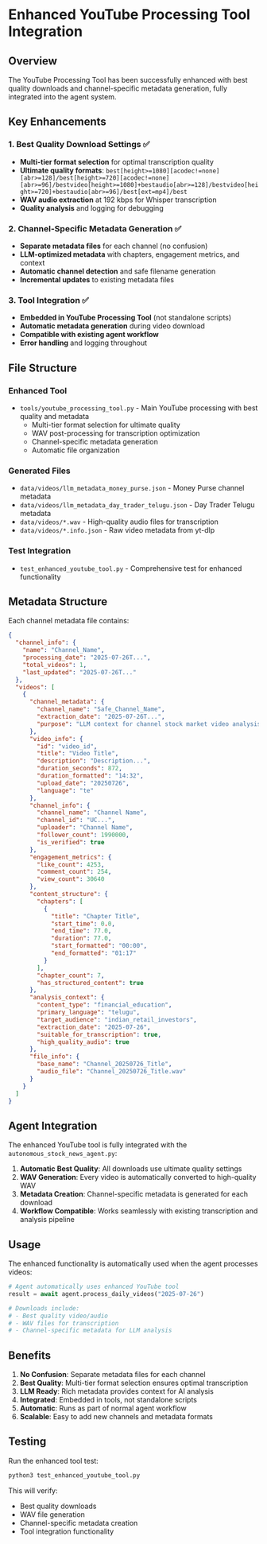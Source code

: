 # Enhanced YouTube Processing Tool Integration

## Overview
The YouTube Processing Tool has been successfully enhanced with best quality downloads and channel-specific metadata generation, fully integrated into the agent system.

## Key Enhancements

### 1. Best Quality Download Settings ✅
- **Multi-tier format selection** for optimal transcription quality
- **Ultimate quality formats**: `best[height>=1080][acodec!=none][abr>=128]/best[height>=720][acodec!=none][abr>=96]/bestvideo[height>=1080]+bestaudio[abr>=128]/bestvideo[height>=720]+bestaudio[abr>=96]/best[ext=mp4]/best`
- **WAV audio extraction** at 192 kbps for Whisper transcription
- **Quality analysis** and logging for debugging

### 2. Channel-Specific Metadata Generation ✅
- **Separate metadata files** for each channel (no confusion)
- **LLM-optimized metadata** with chapters, engagement metrics, and context
- **Automatic channel detection** and safe filename generation
- **Incremental updates** to existing metadata files

### 3. Tool Integration ✅
- **Embedded in YouTube Processing Tool** (not standalone scripts)
- **Automatic metadata generation** during video download
- **Compatible with existing agent workflow**
- **Error handling** and logging throughout

## File Structure

### Enhanced Tool
- `tools/youtube_processing_tool.py` - Main YouTube processing with best quality and metadata
  - Multi-tier format selection for ultimate quality
  - WAV post-processing for transcription optimization
  - Channel-specific metadata generation
  - Automatic file organization

### Generated Files
- `data/videos/llm_metadata_money_purse.json` - Money Purse channel metadata
- `data/videos/llm_metadata_day_trader_telugu.json` - Day Trader Telugu metadata
- `data/videos/*.wav` - High-quality audio files for transcription
- `data/videos/*.info.json` - Raw video metadata from yt-dlp

### Test Integration
- `test_enhanced_youtube_tool.py` - Comprehensive test for enhanced functionality

## Metadata Structure

Each channel metadata file contains:

```json
{
  "channel_info": {
    "name": "Channel_Name",
    "processing_date": "2025-07-26T...",
    "total_videos": 1,
    "last_updated": "2025-07-26T..."
  },
  "videos": [
    {
      "channel_metadata": {
        "channel_name": "Safe_Channel_Name",
        "extraction_date": "2025-07-26T...",
        "purpose": "LLM context for channel stock market video analysis"
      },
      "video_info": {
        "id": "video_id",
        "title": "Video Title",
        "description": "Description...",
        "duration_seconds": 872,
        "duration_formatted": "14:32",
        "upload_date": "20250726",
        "language": "te"
      },
      "channel_info": {
        "channel_name": "Channel Name",
        "channel_id": "UC...",
        "uploader": "Channel Name",
        "follower_count": 1990000,
        "is_verified": true
      },
      "engagement_metrics": {
        "like_count": 4253,
        "comment_count": 254,
        "view_count": 30640
      },
      "content_structure": {
        "chapters": [
          {
            "title": "Chapter Title",
            "start_time": 0.0,
            "end_time": 77.0,
            "duration": 77.0,
            "start_formatted": "00:00",
            "end_formatted": "01:17"
          }
        ],
        "chapter_count": 7,
        "has_structured_content": true
      },
      "analysis_context": {
        "content_type": "financial_education",
        "primary_language": "telugu",
        "target_audience": "indian_retail_investors",
        "extraction_date": "2025-07-26",
        "suitable_for_transcription": true,
        "high_quality_audio": true
      },
      "file_info": {
        "base_name": "Channel_20250726_Title",
        "audio_file": "Channel_20250726_Title.wav"
      }
    }
  ]
}
```

## Agent Integration

The enhanced YouTube tool is fully integrated with the `autonomous_stock_news_agent.py`:

1. **Automatic Best Quality**: All downloads use ultimate quality settings
2. **WAV Generation**: Every video is automatically converted to high-quality WAV
3. **Metadata Creation**: Channel-specific metadata is generated for each download
4. **Workflow Compatible**: Works seamlessly with existing transcription and analysis pipeline

## Usage

The enhanced functionality is automatically used when the agent processes videos:

```python
# Agent automatically uses enhanced YouTube tool
result = await agent.process_daily_videos("2025-07-26")

# Downloads include:
# - Best quality video/audio
# - WAV files for transcription
# - Channel-specific metadata for LLM analysis
```

## Benefits

1. **No Confusion**: Separate metadata files for each channel
2. **Best Quality**: Multi-tier format selection ensures optimal transcription
3. **LLM Ready**: Rich metadata provides context for AI analysis
4. **Integrated**: Embedded in tools, not standalone scripts
5. **Automatic**: Runs as part of normal agent workflow
6. **Scalable**: Easy to add new channels and metadata formats

## Testing

Run the enhanced tool test:
```bash
python3 test_enhanced_youtube_tool.py
```

This will verify:
- Best quality downloads
- WAV file generation
- Channel-specific metadata creation
- Tool integration functionality
